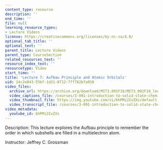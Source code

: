```yaml
---
content_type: resource
description: ''
end_time: ''
file: null
learning_resource_types:
- Lecture Videos
license: https://creativecommons.org/licenses/by-nc-sa/4.0/
optional_tab_title: ''
optional_text: ''
parent_title: Lecture Videos
parent_type: CourseSection
related_resources_text: ''
resource_index_text: ''
resourcetype: Video
start_time: ''
title: 'Lecture 7: Aufbau Principle and Atomic Orbitals'
uid: 24c2e843-55bf-1d21-0712-7ff762b7a958
video_files:
  archive_url: https://archive.org/download/MIT3.091F18/MIT3_091F18_lec07_300k.mp4
  video_captions_file: /courses/3-091-introduction-to-solid-state-chemistry-fall-2018/bhPMi2IvZXs_captions.webvtt
  video_thumbnail_file: https://img.youtube.com/vi/bhPMi2IvZXs/default.jpg
  video_transcript_file: /courses/3-091-introduction-to-solid-state-chemistry-fall-2018/fbc0abd64644acf65a927057d65cb98e_bhPMi2IvZXs.pdf
video_metadata:
  youtube_id: bhPMi2IvZXs
---
```


Description: This lecture explores the Aufbau principle to remember the order in which subshells are filled in a multielectron atom.

Instructor: Jeffrey C. Grossman

